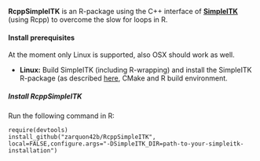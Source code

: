 __RcppSimpleITK__ is an R-package using the C++ interface of **[SimpleITK](https://github.com/SimpleITK/SimpleITK)** (using Rcpp) to overcome the slow for loops in R. 

#### Install prerequisites ###

At the moment only Linux is supported, also OSX should work as well.

* **Linux:** Build SimpleITK (including R-wrapping) and install the SimpleITK R-package (as described [here](http://www.itk.org/Wiki/SimpleITK/GettingStarted#R_installation), CMake and R build environment.


##### Install *RcppSimpleITK* #####
Run the following command in R:
        
	require(devtools)
	install_github("zarquon42b/RcppSimpleITK", local=FALSE,configure.args="-DSimpleITK_DIR=path-to-your-simpleitk-installation")
	
